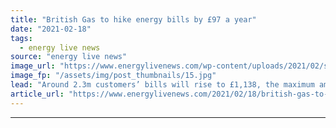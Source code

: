 ```yaml
---
title: "British Gas to hike energy bills by £97 a year"
date: "2021-02-18"
tags: 
  - energy live news
source: "energy live news"
image_url: "https://www.energylivenews.com/wp-content/uploads/2021/02/shutterstock_1065494003.jpg"
image_fp: "/assets/img/post_thumbnails/15.jpg"
lead: "Around 2.3m customers’ bills will rise to £1,138, the maximum amount suppliers can charge in line with Ofgem’s energy price cap"
article_url: "https://www.energylivenews.com/2021/02/18/british-gas-to-hike-energy-bills-by-97-a-year/"
---
```


---

